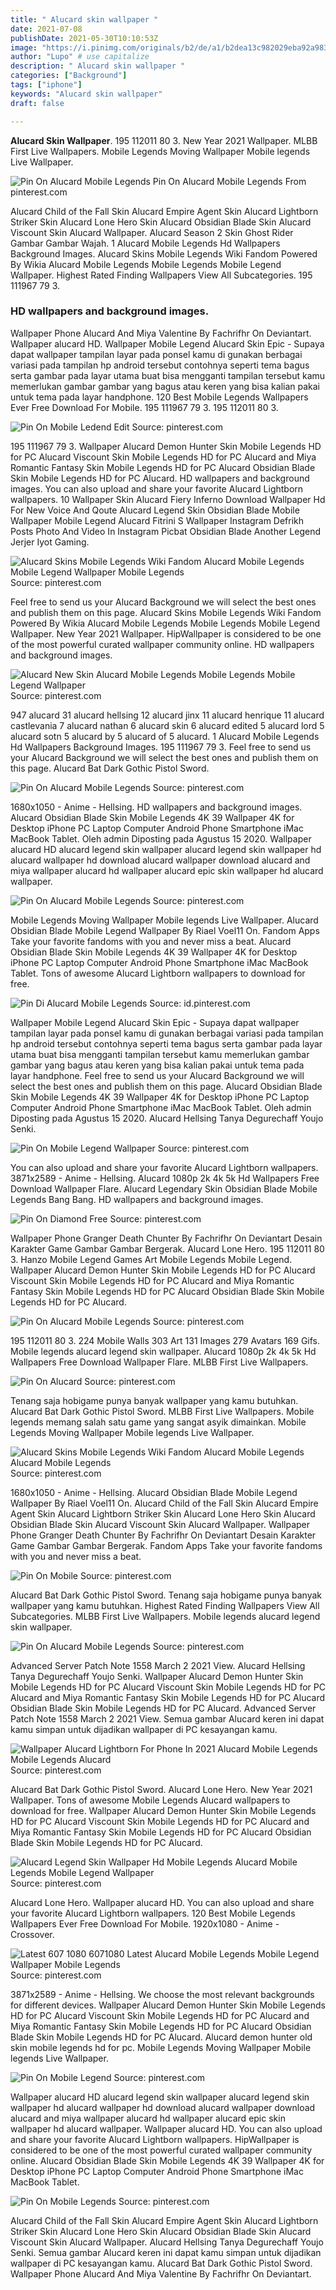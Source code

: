 ```yaml
---
title: " Alucard skin wallpaper "
date: 2021-07-08
publishDate: 2021-05-30T10:10:53Z
image: "https://i.pinimg.com/originals/b2/de/a1/b2dea13c982029eba92a98315cd98f5f.jpg"
author: "Lupo" # use capitalize
description: " Alucard skin wallpaper "
categories: ["Background"]
tags: ["iphone"]
keywords: "Alucard skin wallpaper"
draft: false

---
```



**Alucard Skin Wallpaper**. 195 112011 80 3. New Year 2021 Wallpaper. MLBB First Live Wallpapers. Mobile Legends Moving Wallpaper Mobile legends Live Wallpaper.

![Pin On Alucard Mobile Legends](https://i.pinimg.com/736x/0c/c4/5b/0cc45b00e83f2c2387af89804a3a0681.jpg "Pin On Alucard Mobile Legends")
Pin On Alucard Mobile Legends From pinterest.com


Alucard Child of the Fall Skin Alucard Empire Agent Skin Alucard Lightborn Striker Skin Alucard Lone Hero Skin Alucard Obsidian Blade Skin Alucard Viscount Skin Alucard Wallpaper. Alucard Season 2 Skin Ghost Rider Gambar Gambar Wajah. 1 Alucard Mobile Legends Hd Wallpapers Background Images. Alucard Skins Mobile Legends Wiki Fandom Powered By Wikia Alucard Mobile Legends Mobile Legends Mobile Legend Wallpaper. Highest Rated Finding Wallpapers View All Subcategories. 195 111967 79 3.

### HD wallpapers and background images.

Wallpaper Phone Alucard And Miya Valentine By Fachrifhr On Deviantart. Wallpaper alucard HD. Wallpaper Mobile Legend Alucard Skin Epic - Supaya dapat wallpaper tampilan layar pada ponsel kamu di gunakan berbagai variasi pada tampilan hp android tersebut contohnya seperti tema bagus serta gambar pada layar utama buat bisa mengganti tampilan tersebut kamu memerlukan gambar gambar yang bagus atau keren yang bisa kalian pakai untuk tema pada layar handphone. 120 Best Mobile Legends Wallpapers Ever Free Download For Mobile. 195 111967 79 3. 195 112011 80 3.


![Pin On Mobile Ledend Edit](https://i.pinimg.com/736x/a4/13/29/a413299cf5126b7e09b641b60908d3f0.jpg "Pin On Mobile Ledend Edit")
Source: pinterest.com

195 111967 79 3. Wallpaper Alucard Demon Hunter Skin Mobile Legends HD for PC Alucard Viscount Skin Mobile Legends HD for PC Alucard and Miya Romantic Fantasy Skin Mobile Legends HD for PC Alucard Obsidian Blade Skin Mobile Legends HD for PC Alucard. HD wallpapers and background images. You can also upload and share your favorite Alucard Lightborn wallpapers. 10 Wallpaper Skin Alucard Fiery Inferno Download Wallpaper Hd For New Voice And Qoute Alucard Legend Skin Obsidian Blade Mobile Wallpaper Mobile Legend Alucard Fitrini S Wallpaper Instagram Defrikh Posts Photo And Video In Instagram Picbat Obsidian Blade Another Legend Jerjer Iyot Gaming.

![Alucard Skins Mobile Legends Wiki Fandom Alucard Mobile Legends Mobile Legend Wallpaper Mobile Legends](https://i.pinimg.com/236x/6b/29/2f/6b292fef26f33db9e9823eceb21b7444.jpg "Alucard Skins Mobile Legends Wiki Fandom Alucard Mobile Legends Mobile Legend Wallpaper Mobile Legends")
Source: pinterest.com

Feel free to send us your Alucard Background we will select the best ones and publish them on this page. Alucard Skins Mobile Legends Wiki Fandom Powered By Wikia Alucard Mobile Legends Mobile Legends Mobile Legend Wallpaper. New Year 2021 Wallpaper. HipWallpaper is considered to be one of the most powerful curated wallpaper community online. HD wallpapers and background images.

![Alucard New Skin Alucard Mobile Legends Mobile Legends Mobile Legend Wallpaper](https://i.pinimg.com/736x/4a/bc/aa/4abcaa5aa666ed457f85c2109dac1a02.jpg "Alucard New Skin Alucard Mobile Legends Mobile Legends Mobile Legend Wallpaper")
Source: pinterest.com

947 alucard 31 alucard hellsing 12 alucard jinx 11 alucard henrique 11 alucard castlevania 7 alucard nathan 6 alucard skin 6 alucard edited 5 alucard lord 5 alucard sotn 5 alucard by 5 alucard of 5 alucard. 1 Alucard Mobile Legends Hd Wallpapers Background Images. 195 111967 79 3. Feel free to send us your Alucard Background we will select the best ones and publish them on this page. Alucard Bat Dark Gothic Pistol Sword.

![Pin On Alucard Mobile Legends](https://i.pinimg.com/236x/45/85/c8/4585c83663993d235c7dd934031e88b9.jpg "Pin On Alucard Mobile Legends")
Source: pinterest.com

1680x1050 - Anime - Hellsing. HD wallpapers and background images. Alucard Obsidian Blade Skin Mobile Legends 4K 39 Wallpaper 4K for Desktop iPhone PC Laptop Computer Android Phone Smartphone iMac MacBook Tablet. Oleh admin Diposting pada Agustus 15 2020. Wallpaper alucard HD alucard legend skin wallpaper alucard legend skin wallpaper hd alucard wallpaper hd download alucard wallpaper download alucard and miya wallpaper alucard hd wallpaper alucard epic skin wallpaper hd alucard wallpaper.

![Pin On Alucard Mobile Legends](https://i.pinimg.com/236x/61/64/53/6164537bc29987637c21fadd1f0a054f.jpg "Pin On Alucard Mobile Legends")
Source: pinterest.com

Mobile Legends Moving Wallpaper Mobile legends Live Wallpaper. Alucard Obsidian Blade Mobile Legend Wallpaper By Riael Voel11 On. Fandom Apps Take your favorite fandoms with you and never miss a beat. Alucard Obsidian Blade Skin Mobile Legends 4K 39 Wallpaper 4K for Desktop iPhone PC Laptop Computer Android Phone Smartphone iMac MacBook Tablet. Tons of awesome Alucard Lightborn wallpapers to download for free.

![Pin Di Alucard Mobile Legends](https://i.pinimg.com/originals/c8/f4/8e/c8f48e949dca04152b542ead1f480e4c.jpg "Pin Di Alucard Mobile Legends")
Source: id.pinterest.com

Wallpaper Mobile Legend Alucard Skin Epic - Supaya dapat wallpaper tampilan layar pada ponsel kamu di gunakan berbagai variasi pada tampilan hp android tersebut contohnya seperti tema bagus serta gambar pada layar utama buat bisa mengganti tampilan tersebut kamu memerlukan gambar gambar yang bagus atau keren yang bisa kalian pakai untuk tema pada layar handphone. Feel free to send us your Alucard Background we will select the best ones and publish them on this page. Alucard Obsidian Blade Skin Mobile Legends 4K 39 Wallpaper 4K for Desktop iPhone PC Laptop Computer Android Phone Smartphone iMac MacBook Tablet. Oleh admin Diposting pada Agustus 15 2020. Alucard Hellsing Tanya Degurechaff Youjo Senki.

![Pin On Mobile Legend Wallpaper](https://i.pinimg.com/736x/f2/36/c0/f236c0f7e000300804cc6a8023461f2b.jpg "Pin On Mobile Legend Wallpaper")
Source: pinterest.com

You can also upload and share your favorite Alucard Lightborn wallpapers. 3871x2589 - Anime - Hellsing. Alucard 1080p 2k 4k 5k Hd Wallpapers Free Download Wallpaper Flare. Alucard Legendary Skin Obsidian Blade Mobile Legends Bang Bang. HD wallpapers and background images.

![Pin On Diamond Free](https://i.pinimg.com/474x/e4/c4/69/e4c4695b132e0ad8abfede67e8d28281.jpg "Pin On Diamond Free")
Source: pinterest.com

Wallpaper Phone Granger Death Chunter By Fachrifhr On Deviantart Desain Karakter Game Gambar Gambar Bergerak. Alucard Lone Hero. 195 112011 80 3. Hanzo Mobile Legend Games Art Mobile Legends Mobile Legend. Wallpaper Alucard Demon Hunter Skin Mobile Legends HD for PC Alucard Viscount Skin Mobile Legends HD for PC Alucard and Miya Romantic Fantasy Skin Mobile Legends HD for PC Alucard Obsidian Blade Skin Mobile Legends HD for PC Alucard.

![Pin On Alucard Mobile Legends](https://i.pinimg.com/736x/0c/c4/5b/0cc45b00e83f2c2387af89804a3a0681.jpg "Pin On Alucard Mobile Legends")
Source: pinterest.com

195 112011 80 3. 224 Mobile Walls 303 Art 131 Images 279 Avatars 169 Gifs. Mobile legends alucard legend skin wallpaper. Alucard 1080p 2k 4k 5k Hd Wallpapers Free Download Wallpaper Flare. MLBB First Live Wallpapers.

![Pin On Alucard](https://i.pinimg.com/originals/5e/42/a4/5e42a4eaa553f54f88bcf48ef6f5b2cc.jpg "Pin On Alucard")
Source: pinterest.com

Tenang saja hobigame punya banyak wallpaper yang kamu butuhkan. Alucard Bat Dark Gothic Pistol Sword. MLBB First Live Wallpapers. Mobile legends memang salah satu game yang sangat asyik dimainkan. Mobile Legends Moving Wallpaper Mobile legends Live Wallpaper.

![Alucard Skins Mobile Legends Wiki Fandom Alucard Mobile Legends Alucard Mobile Legends](https://i.pinimg.com/736x/b1/54/a2/b154a210db99f8f3a81b0ad6d19019a4.jpg "Alucard Skins Mobile Legends Wiki Fandom Alucard Mobile Legends Alucard Mobile Legends")
Source: pinterest.com

1680x1050 - Anime - Hellsing. Alucard Obsidian Blade Mobile Legend Wallpaper By Riael Voel11 On. Alucard Child of the Fall Skin Alucard Empire Agent Skin Alucard Lightborn Striker Skin Alucard Lone Hero Skin Alucard Obsidian Blade Skin Alucard Viscount Skin Alucard Wallpaper. Wallpaper Phone Granger Death Chunter By Fachrifhr On Deviantart Desain Karakter Game Gambar Gambar Bergerak. Fandom Apps Take your favorite fandoms with you and never miss a beat.

![Pin On Mobile](https://i.pinimg.com/736x/98/bf/e8/98bfe8e9b5b3ee3d2aab7e3e966dde21.jpg "Pin On Mobile")
Source: pinterest.com

Alucard Bat Dark Gothic Pistol Sword. Tenang saja hobigame punya banyak wallpaper yang kamu butuhkan. Highest Rated Finding Wallpapers View All Subcategories. MLBB First Live Wallpapers. Mobile legends alucard legend skin wallpaper.

![Pin On Alucard Mobile Legends](https://i.pinimg.com/736x/eb/fa/9e/ebfa9efc4b325ff9f3ac527605a33523.jpg "Pin On Alucard Mobile Legends")
Source: pinterest.com

Advanced Server Patch Note 1558 March 2 2021 View. Alucard Hellsing Tanya Degurechaff Youjo Senki. Wallpaper Alucard Demon Hunter Skin Mobile Legends HD for PC Alucard Viscount Skin Mobile Legends HD for PC Alucard and Miya Romantic Fantasy Skin Mobile Legends HD for PC Alucard Obsidian Blade Skin Mobile Legends HD for PC Alucard. Advanced Server Patch Note 1558 March 2 2021 View. Semua gambar Alucard keren ini dapat kamu simpan untuk dijadikan wallpaper di PC kesayangan kamu.

![Wallpaper Alucard Lightborn For Phone In 2021 Alucard Mobile Legends Mobile Legends Alucard](https://i.pinimg.com/736x/20/ae/55/20ae55ff71acdb1cd575cb25b61a553b.jpg "Wallpaper Alucard Lightborn For Phone In 2021 Alucard Mobile Legends Mobile Legends Alucard")
Source: pinterest.com

Alucard Bat Dark Gothic Pistol Sword. Alucard Lone Hero. New Year 2021 Wallpaper. Tons of awesome Mobile Legends Alucard wallpapers to download for free. Wallpaper Alucard Demon Hunter Skin Mobile Legends HD for PC Alucard Viscount Skin Mobile Legends HD for PC Alucard and Miya Romantic Fantasy Skin Mobile Legends HD for PC Alucard Obsidian Blade Skin Mobile Legends HD for PC Alucard.

![Alucard Legend Skin Wallpaper Hd Mobile Legends Alucard Mobile Legends Mobile Legend Wallpaper](https://i.pinimg.com/originals/4a/b2/15/4ab215f7c991f57b6e37ef9043bc9b7b.jpg "Alucard Legend Skin Wallpaper Hd Mobile Legends Alucard Mobile Legends Mobile Legend Wallpaper")
Source: pinterest.com

Alucard Lone Hero. Wallpaper alucard HD. You can also upload and share your favorite Alucard Lightborn wallpapers. 120 Best Mobile Legends Wallpapers Ever Free Download For Mobile. 1920x1080 - Anime - Crossover.

![Latest 607 1080 6071080 Latest Alucard Mobile Legends Mobile Legend Wallpaper Mobile Legends](https://i.pinimg.com/736x/a5/1e/5e/a51e5e4f70f6af1406bd0cfbe3fb0fda.jpg "Latest 607 1080 6071080 Latest Alucard Mobile Legends Mobile Legend Wallpaper Mobile Legends")
Source: pinterest.com

3871x2589 - Anime - Hellsing. We choose the most relevant backgrounds for different devices. Wallpaper Alucard Demon Hunter Skin Mobile Legends HD for PC Alucard Viscount Skin Mobile Legends HD for PC Alucard and Miya Romantic Fantasy Skin Mobile Legends HD for PC Alucard Obsidian Blade Skin Mobile Legends HD for PC Alucard. Alucard demon hunter old skin mobile legends hd for pc. Mobile Legends Moving Wallpaper Mobile legends Live Wallpaper.

![Pin On Mobile Legend](https://i.pinimg.com/originals/3e/7c/a9/3e7ca90b9f4d6205214dbc1079001261.jpg "Pin On Mobile Legend")
Source: pinterest.com

Wallpaper alucard HD alucard legend skin wallpaper alucard legend skin wallpaper hd alucard wallpaper hd download alucard wallpaper download alucard and miya wallpaper alucard hd wallpaper alucard epic skin wallpaper hd alucard wallpaper. Wallpaper alucard HD. You can also upload and share your favorite Alucard Lightborn wallpapers. HipWallpaper is considered to be one of the most powerful curated wallpaper community online. Alucard Obsidian Blade Skin Mobile Legends 4K 39 Wallpaper 4K for Desktop iPhone PC Laptop Computer Android Phone Smartphone iMac MacBook Tablet.

![Pin On Mobile Legends](https://i.pinimg.com/originals/b2/de/a1/b2dea13c982029eba92a98315cd98f5f.jpg "Pin On Mobile Legends")
Source: pinterest.com

Alucard Child of the Fall Skin Alucard Empire Agent Skin Alucard Lightborn Striker Skin Alucard Lone Hero Skin Alucard Obsidian Blade Skin Alucard Viscount Skin Alucard Wallpaper. Alucard Hellsing Tanya Degurechaff Youjo Senki. Semua gambar Alucard keren ini dapat kamu simpan untuk dijadikan wallpaper di PC kesayangan kamu. Alucard Bat Dark Gothic Pistol Sword. Wallpaper Phone Alucard And Miya Valentine By Fachrifhr On Deviantart.

